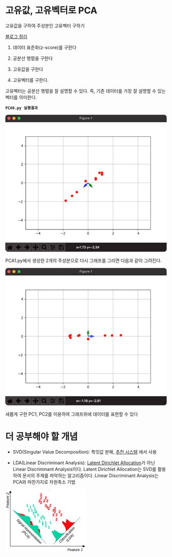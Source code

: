 # 고유값, 고유벡터로 PCA 

고유값을 구하여 주성분인 고유벡터 구하기

[블로그 정리](https://blog.naver.com/pjt3591oo/222636875246)

1. 데이터 표준화(z-score)를 구한다

2. 공분산 행렬을 구한다

3. 고유값을 구한다

4. 고유벡터를 구한다.

고유벡터는 공분산 행렬을 잘 설명할 수 있다. 즉, 기존 데이터를 가장 잘 설명할 수 있는 벡터를 의미한다.

**`PCA0.py 실행결과`**

![](./resource/eigen_vector.png)

PCA1.py에서 생성한 2개의 주성분으로 다시 그래프를 그리면 다음과 같이 그려진다.

![](./resource/eigen_vector_change.png)

새롭게 구한 PC1, PC2를 이용하여 그래프위에 데이터를 표현할 수 있다

# 더 공부해야 할 개념 

* SVD(Singular Value Decomposition): 특잇값 분해, [추천 시스템](https://github.com/damoa-recommend/recommend-collaborative-contentbase-hybrid) 에서 사용

* LDA(Linear Discriminant Analysis): [Latent Dirichlet Allocation](https://github.com/damoa-recommend/SVD-LSA)가 아닌 Linear Discriminant Analysis이다. Latent Dirichlet Allocation는 SVD를 활용하여 문서의 주제를 파악하는 알고리즘이다. Linear Discriminant Analysis는 PCA와 마찬가지로 차원축소 기법

![](./resource/PCA_LDA.png)
